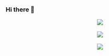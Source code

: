 ### Hi there 👋

<div Align = "Center">
<img src="https://github-readme-stats.vercel.app/api?username=clowtoon&show_icons=true&theme=highcontrast&text_color=green"/>
  <br>
  <br>
<img src="https://github-readme-streak-stats.herokuapp.com/?user=clowtoon&theme=dark"/>
  <br>
  <br>
<img src="https://github-readme-stats-eight-theta.vercel.app/api/top-langs/?username=clowtoon&layout=compact&langs_count=8&theme=dark&include_all_commits=true&count_private=true"/> 
  </div>

